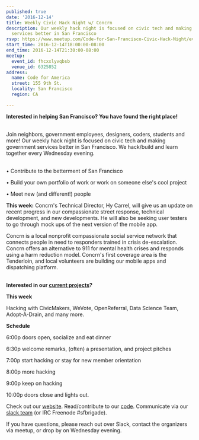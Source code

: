 ```yaml
---
published: true
date: '2016-12-14'
title: Weekly Civic Hack Night w/ Concrn
description: Our weekly hack night is focused on civic tech and making government
  services better in San Francisco
rsvp: https://www.meetup.com/Code-for-San-Francisco-Civic-Hack-Night/events/235189031/
start_time: 2016-12-14T18:00:00-08:00
end_time: 2016-12-14T21:30:00-08:00
meetup:
  event_id: fhcxxlyvqbsb
  venue_id: 6325852
address:
  name: Code for America
  street: 155 9th St.
  locality: San Francisco
  region: CA

---
```

<!-- imported via scripts/generate-events-from-meetup -->
<p><b>Interested in helping San Francisco? You have found the right place! </b></p> <p><br/>Join neighbors, government employees, designers, coders, students and more! Our weekly hack night is focused on civic tech and making government services better in San Francisco. We hack/build and learn together every Wednesday evening.</p> <p><br/>• Contribute to the betterment of San Francisco</p> <p>• Build your own portfolio of work or work on someone else's cool project</p> <p>• Meet new (and different!) people</p> <p><b>This week:</b> Concrn's Technical Director, Hy Carrel, will give us an update on recent progress in our compassionate street response, technical development, and new developments. He will also be seeking user testers to go through mock ups of the next version of the mobile app.</p> <p>Concrn is a local nonprofit compassionate social service network that connects people in need to responders trained in crisis de-escalation. Concrn offers an alternative to 911 for mental health crises and responds using a harm reduction model. Concrn's first coverage area is the Tenderloin, and local volunteers are building our mobile apps and dispatching platform.</p> <p><br/><b>Interested in our <a href="http://codeforsanfrancisco.org/projects/">current projects</a>?</b></p> <p><b>This week</b></p> <p>Hacking with CivicMakers, WeVote, OpenReferral, Data Science Team, Adopt-A-Drain, and many more.</p> <p><b>Schedule</b></p> <p>6:00p doors open, socialize and eat dinner</p> <p>6:30p welcome remarks, (often) a presentation, and project pitches</p> <p>7:00p start hacking or stay for new member orientation</p> <p>8:00p more hacking</p> <p>9:00p keep on hacking</p> <p>10:00p doors close and lights out.</p> <p>Check out our <a href="http://codeforsanfrancisco.org/">website</a>. Read/contribute to our <a href="https://github.com/sfbrigade">code</a>. Communicate via our <a href="http://c4a.me/cfsfslack">slack team</a> (or IRC Freenode #sfbrigade). </p> <p>If you have questions, please reach out over Slack, contact the organizers via meetup, or drop by on Wednesday evening.</p> 
